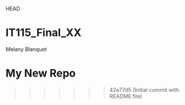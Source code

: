  HEAD
# IT115_Final_XX
Melany Blanquet
# My New Repo
>>>>>>> 42e77d5 (Initial commit with README file)
